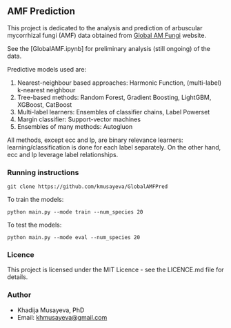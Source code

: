 ## AMF Prediction

This project is dedicated to the analysis and prediction of arbuscular mycorrhizal fungi (AMF) data obtained from [Global AM Fungi](https://globalamfungi.com/) website. 

See the [GlobalAMF.ipynb] for preliminary analysis (still ongoing) of the data. 

Predictive models used are:

1. Nearest-neighbour based approaches: Harmonic Function, (multi-label) k-nearest neighbour
2. Tree-based methods: Random Forest, Gradient Boosting, LightGBM, XGBoost, CatBoost
3. Multi-label learners: Ensembles of classifier chains, Label Powerset
4. Margin classifier: Support-vector machines
5. Ensembles of many methods: Autogluon

All methods, except ecc and lp, are binary relevance learners: learning/classification is done for each label separately.
On the other hand, ecc and lp leverage label relationships.



### Running instructions
```
git clone https://github.com/kmusayeva/GlobalAMFPred
```

To train the models:

```
python main.py --mode train --num_species 20
```

To test the models:
```
python main.py --mode eval --num_species 20
```


### Licence
This project is licensed under the MIT Licence - see the LICENCE.md file for details.


### Author
* Khadija Musayeva, PhD 
* Email: [khmusayeva@gmail.com](khmusayeva@gmail.com)


